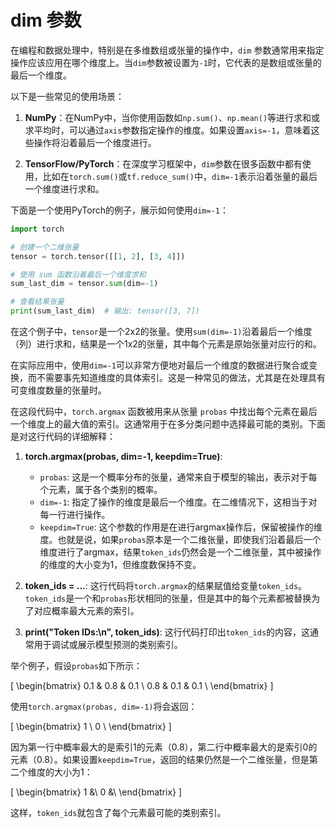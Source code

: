 # dim 参数
在编程和数据处理中，特别是在多维数组或张量的操作中，`dim` 参数通常用来指定操作应该应用在哪个维度上。当`dim`参数被设置为`-1`时，它代表的是数组或张量的最后一个维度。

以下是一些常见的使用场景：

1. **NumPy**：在NumPy中，当你使用函数如`np.sum()`、`np.mean()`等进行求和或求平均时，可以通过`axis`参数指定操作的维度。如果设置`axis=-1`，意味着这些操作将沿着最后一个维度进行。

2. **TensorFlow/PyTorch**：在深度学习框架中，`dim`参数在很多函数中都有使用，比如在`torch.sum()`或`tf.reduce_sum()`中，`dim=-1`表示沿着张量的最后一个维度进行求和。

下面是一个使用PyTorch的例子，展示如何使用`dim=-1`：

```python
import torch

# 创建一个二维张量
tensor = torch.tensor([[1, 2], [3, 4]])

# 使用 sum 函数沿着最后一个维度求和
sum_last_dim = tensor.sum(dim=-1)

# 查看结果张量
print(sum_last_dim)  # 输出: tensor([3, 7])
```

在这个例子中，`tensor`是一个2x2的张量。使用`sum(dim=-1)`沿着最后一个维度（列）进行求和，结果是一个1x2的张量，其中每个元素是原始张量对应行的和。

在实际应用中，使用`dim=-1`可以非常方便地对最后一个维度的数据进行聚合或变换，而不需要事先知道维度的具体索引。这是一种常见的做法，尤其是在处理具有可变维度数量的张量时。

在这段代码中，`torch.argmax` 函数被用来从张量 `probas` 中找出每个元素在最后一个维度上的最大值的索引。这通常用于在多分类问题中选择最可能的类别。下面是对这行代码的详细解释：

1. **torch.argmax(probas, dim=-1, keepdim=True)**:
   - `probas`: 这是一个概率分布的张量，通常来自于模型的输出，表示对于每个元素，属于各个类别的概率。
   - `dim=-1`: 指定了操作的维度是最后一个维度。在二维情况下，这相当于对每一行进行操作。
   - `keepdim=True`: 这个参数的作用是在进行argmax操作后，保留被操作的维度。也就是说，如果`probas`原本是一个二维张量，即使我们沿着最后一个维度进行了argmax，结果`token_ids`仍然会是一个二维张量，其中被操作的维度的大小变为1，但维度数保持不变。

2. **token_ids = ...**: 这行代码将`torch.argmax`的结果赋值给变量`token_ids`。`token_ids`是一个和`probas`形状相同的张量，但是其中的每个元素都被替换为了对应概率最大元素的索引。

3. **print("Token IDs:\n", token_ids)**: 这行代码打印出`token_ids`的内容，这通常用于调试或展示模型预测的类别索引。

举个例子，假设`probas`如下所示：

\[
\begin{bmatrix}
0.1 & 0.8 & 0.1 \\
0.8 & 0.1 & 0.1 \\
\end{bmatrix}
\]

使用`torch.argmax(probas, dim=-1)`将会返回：

\[
\begin{bmatrix}
1 \\
0 \\
\end{bmatrix}
\]

因为第一行中概率最大的是索引1的元素（0.8），第二行中概率最大的是索引0的元素（0.8）。如果设置`keepdim=True`，返回的结果仍然是一个二维张量，但是第二个维度的大小为1：

\[
\begin{bmatrix}
1 &\\
0 &\\
\end{bmatrix}
\]

这样，`token_ids`就包含了每个元素最可能的类别索引。
